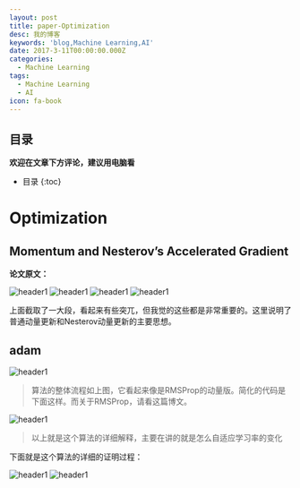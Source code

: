```yaml
---
layout: post
title: paper-Optimization
desc: 我的博客
keywords: 'blog,Machine Learning,AI'
date: 2017-3-11T00:00:00.000Z
categories:
  - Machine Learning
tags:
  - Machine Learning
  - AI
icon: fa-book
---
```



## 目录
**欢迎在文章下方评论，建议用电脑看**

* 目录
{:toc}

# Optimization

## Momentum and Nesterov’s Accelerated Gradient

**论文原文：**

<img src="{{ site.img_path }}/Machine Learning/momentum1.png" alt="header1" style="height:auto!important;width:auto%;max-width:1020px;"/>
<img src="{{ site.img_path }}/Machine Learning/momentum2.png" alt="header1" style="height:auto!important;width:auto%;max-width:1020px;"/>
<img src="{{ site.img_path }}/Machine Learning/momentum3.png" alt="header1" style="height:auto!important;width:auto%;max-width:1020px;"/>
<img src="{{ site.img_path }}/Machine Learning/momentum4.png" alt="header1" style="height:auto!important;width:auto%;max-width:1020px;"/>

上面截取了一大段，看起来有些突兀，但我觉的这些都是非常重要的。这里说明了普通动量更新和Nesterov动量更新的主要思想。

## adam

<img src="{{ site.img_path }}/Machine Learning/adam1.png" alt="header1" style="height:auto!important;width:auto%;max-width:1020px;"/>

>算法的整体流程如上图，它看起来像是RMSProp的动量版。简化的代码是下面这样。而关于RMSProp，请看这篇博文。

<img src="{{ site.img_path }}/Machine Learning/adam2.png" alt="header1" style="height:auto!important;width:auto%;max-width:1020px;"/>

>以上就是这个算法的详细解释，主要在讲的就是怎么自适应学习率的变化

下面就是这个算法的详细的证明过程：

<img src="{{ site.img_path }}/Machine Learning/adam3.png" alt="header1" style="height:auto!important;width:auto%;max-width:1020px;"/>


<img src="{{ site.img_path }}/Machine Learning/adam4.png" alt="header1" style="height:auto!important;width:auto%;max-width:1020px;"/>
